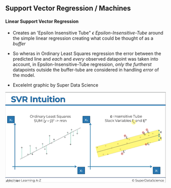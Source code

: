 ## Support Vector Regression / Machines

#### Linear Support Vector Regression

- Creates an 'Epsilon Insensitive Tube" $\epsilon$ _Epsilon-Insensitive-Tube_ around the simple linear regression creating what could be thought of as a _buffer_

- So wheras in Ordinary Least Squares regression the error between the predicted line and _each_ and _every_ observed datapoint was taken into account, in Epsilon-Insensitive-Tube regression, _only the furtherst_ datapoints outside the buffer-tube are considered in handling _error_ of the model.

- Excelelnt graphic by Super Data Science

![ols-eit-svr-1.png](./images/svr-graphic-1.png)
